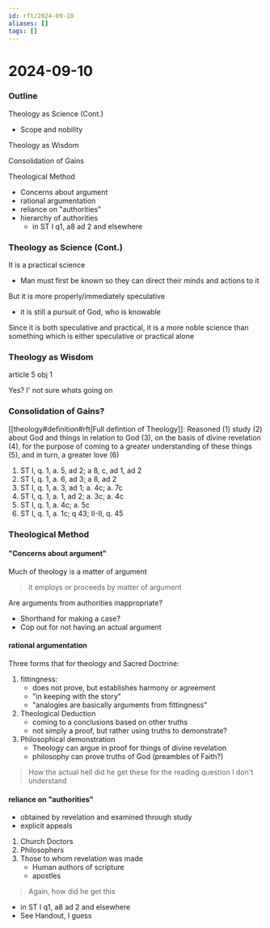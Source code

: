 ```yaml
---
id: rft/2024-09-10
aliases: []
tags: []
---
```


# 2024-09-10

### Outline 
Theology as Science (Cont.)
- Scope and nobility

Theology as Wisdom

Consolidation of Gains

Theological Method
- Concerns about argument
- rational argumentation
- reliance on "authorities"
- hierarchy of authorities
    - in ST I q1, a8 ad 2 and elsewhere


### Theology as Science (Cont.)
It is a practical science
- Man must first be known so they can direct their minds and actions to it

But it is more properly/immediately speculative
- it is still a pursuit of God, who is knowable

Since it is both speculative and practical, it is a more noble science than
something which is either speculative or practical alone

### Theology as Wisdom
article 5 obj 1

Yes? I' not sure whats going on



### Consolidation of Gains?
[[theology#definition#rft|Full defintion of Theology]]:
Reasoned (1) study (2) about God and things in relation to God (3), on the basis
of divine revelation (4), for the purpose of coming to a greater understanding
of these things (5), and in turn, a greater love (6)

1. ST I, q. 1, a. 5, ad 2; a 8, c, ad 1, ad 2
2. ST I, q. 1, a. 6, ad 3; a 8, ad 2
3. ST I, q. 1, a. 3, ad 1; a. 4c; a. 7c
4. ST I, q. 1, a. 1, ad 2; a. 3c; a. 4c
5. ST I, q. 1, a. 4c; a. 5c
6. ST I, q. 1, a. 1c; q 43; II-II, q. 45

### Theological Method
#### "Concerns about argument"
Much of theology is a matter of argument
> it employs or proceeds by matter of argument

Are arguments from authorities inappropriate? 
- Shorthand for making a case?
- Cop out for not having an actual argument

#### rational argumentation
Three forms that for theology and Sacred Doctrine:
1. fittingness:
    - does not prove, but establishes harmony or agreement
    - "in keeping with the story"
    - "analogies are basically arguments from fittingness"
2. Theological Deduction
    - coming to a conclusions based on other truths
    - not simply a proof, but rather using truths to demonstrate? 
3. Philosophical demonstration
    - Theology can argue in proof for things of divine revelation
    - philosophy can prove truths of God (preambles of Faith?)

> How the actual hell did he get these for the reading question I don't
> understand


#### reliance on "authorities"
- obtained by revelation and examined through study
- explicit appeals 

1. Church Doctors
2. Philosophers 
3. Those to whom revelation was made
    - Human authors of scripture
    - apostles

> Again, how did he get this

- in ST I q1, a8 ad 2 and elsewhere
- See Handout, I guess
































